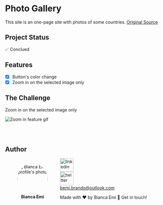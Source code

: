 # Photo Gallery
This site is an one-page site with photos of some countries.  <a href="https://github.com/Polianeh/Foto-Gallery" target="_blank">Original Source</a>

## Project Status
✅ Conclued

## Features
-   [x] Button's color change <br/>
-   [x] Zoom in on the selected image only

## The Challenge
Zoom in on the selected image only

<img src="ref/zoom.gif" alt="Zoom in feature gif">

<br/><br/>

## Author
<div style=" display: flex; text-align: center; align-items: center;">
    <figure>
        <a href="https://github.com/bemibrando" target="_blank">
            <img style="border-radius: 50%;" src="https://avatars.githubusercontent.com/u/102377919?v=4" width="100px" alt="Bianca Emi profile's photo"> <br />
            <sub style="text-align: center; font-size: 1em;"><b>Bianca Emi</b></sub>
        </a>
    </figure>
    <div style="text-align: start;">
        <a href="https://www.linkedin.com/in/bianca-emi/" target="_blank">
            <img height="44rem" alt="linkedin" src="https://img.icons8.com/color/96/000000/linkedin.png" target="_blank"/>
        </a><br/>
        <a href="https://twitter.com/bemibrando" target="_blank">
            <img height="44em" alt="twitter" src="https://img.icons8.com/color/96/000000/twitter-squared.png" target="_blank"/>
        </a><br/>
        <a href="mailto: bemi.brando@outlook.com">bemi.brando@outlook.com</a><br/>
<p>Made with ♥ by Bianca Emi 👋 Get in touch!</p>
    </div>
</div>